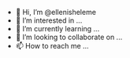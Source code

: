 - 👋 Hi, I’m @ellenisheleme
- 👀 I’m interested in ...
- 🌱 I’m currently learning ...
- 💞️ I’m looking to collaborate on ...
- 📫 How to reach me ...

<!---
ellenisheleme/ellenisheleme is a ✨ special ✨ repository because its `README.md` (this file) appears on your GitHub profile.
You can click the Preview link to take a look at your changes.
--->
